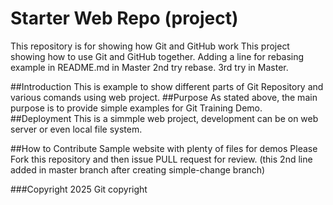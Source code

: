 # Starter Web Repo (project)

This repository is for showing how Git and GitHub work
This project showing how to use Git and GitHub together. Adding a line for rebasing example in README.md  in Master 2nd try rebase. 3rd try in Master.


##Introduction
This is example to show different parts of Git Repository and various comands using web project. 
##Purpose
As stated above, the main purpose is to provide simple examples for Git Training Demo.
##Deployment
This is a simmple web project, development can be on web server or even local file system.

##How to Contribute
Sample website with plenty of files for demos
Please Fork this repository and then issue PULL request  for review. (this 2nd line added in master branch after creating simple-change branch)

###Copyright
2025 Git copyright